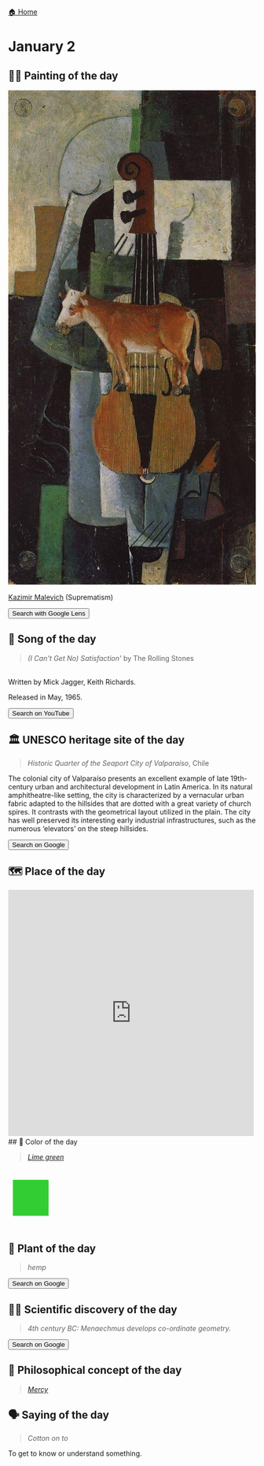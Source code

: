 
[🏠 Home](../../index.md)

# January 2

## 🧑‍🎨 Painting of the day

<img width="600" src="../img/Kazimir_Malevich_4.jpg">

[Kazimir Malevich](http://en.wikipedia.org/wiki/Kazimir_Malevich) (Suprematism)

<button class="btn btn-success"
onclick=" window.open('https://lens.google.com/uploadbyurl?url=https://iretes.github.io/one-a-day/data/img/Kazimir_Malevich_4.jpg','_blank')">
Search with Google Lens
</button>

## 🎼 Song of the day

> *(I Can't Get No) Satisfaction'*
by The Rolling Stones

<br />Written by Mick Jagger, Keith Richards.

Released in May, 1965.

<button class="btn btn-success"
onclick=" window.open('http://www.youtube.com/search?q=(I Can t Get No) Satisfaction  by The Rolling Stones','_blank')">
Search on YouTube
</button>

## 🏛️ UNESCO heritage site of the day

> *Historic Quarter of the Seaport City of Valparaíso*, Chile

<p>The colonial city of Valpara&iacute;so presents an excellent example of late 19th-century urban and architectural development in Latin America. In its natural amphitheatre-like setting, the city is characterized by a vernacular urban fabric adapted to the hillsides that are dotted with a great variety of church spires. It contrasts with the geometrical layout utilized in the plain. The city has well preserved its interesting early industrial infrastructures, such as the numerous &lsquo;elevators&rsquo; on the steep hillsides.</p>

<button class="btn btn-success"
onclick=" window.open('http://www.google.com/search?q=Historic Quarter of the Seaport City of Valparaíso','_blank')">
Search on Google
</button>

## 🗺️ Place of the day

<iframe
src="https://www.mapcrunch.com"
name="mapcrunch"
width="500"
height="500"
allowTransparency="true"
scrolling="no"
frameborder="0"
>
</iframe>
## 🎨 Color of the day

> *[Lime green](https://en.wikipedia.org/wiki/Lime_(color)#Lime_green)*

<div style="color:#32CD32; font-size: 100px;">&#9632;</div>

## 🌿 Plant of the day

> *hemp*

<button class="btn btn-success"
onclick=" window.open('http://www.google.com/search?q=hemp','_blank')">
Search on Google
</button>

## 🧑‍🔬 Scientific discovery of the day

> *4th century BC: Menaechmus develops co-ordinate geometry.*

<button class="btn btn-success"
onclick=" window.open('http://www.google.com/search?q=4th century BC: Menaechmus develops co-ordinate geometry.','_blank')"> 
Search on Google
</button>

## 💭 Philosophical concept of the day

> *[Mercy](https://en.wikipedia.org/wiki/Mercy)*

## 🗣️ Saying of the day

> *Cotton on to*

To get to know or understand something. 
